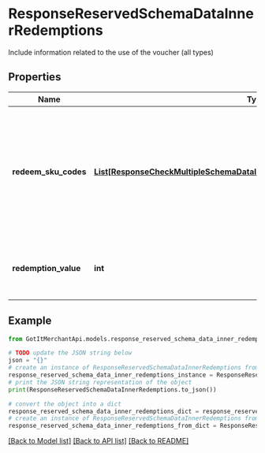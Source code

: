 # ResponseReservedSchemaDataInnerRedemptions

Include information related to the use of the voucher (all types)

## Properties

Name | Type | Description | Notes
------------ | ------------- | ------------- | -------------
**redeem_sku_codes** | [**List[ResponseCheckMultipleSchemaDataInnerRedemptionsRedeemSkuCodesInner]**](ResponseCheckMultipleSchemaDataInnerRedemptionsRedeemSkuCodesInner.md) | Contains redeemed SKU information of the voucher (for voucher type is conditional and support sku) | [optional] 
**redemption_value** | **int** | Actual redemption value of voucher type &#x3D; conditional | [optional] 

## Example

```python
from GotItMerchantApi.models.response_reserved_schema_data_inner_redemptions import ResponseReservedSchemaDataInnerRedemptions

# TODO update the JSON string below
json = "{}"
# create an instance of ResponseReservedSchemaDataInnerRedemptions from a JSON string
response_reserved_schema_data_inner_redemptions_instance = ResponseReservedSchemaDataInnerRedemptions.from_json(json)
# print the JSON string representation of the object
print(ResponseReservedSchemaDataInnerRedemptions.to_json())

# convert the object into a dict
response_reserved_schema_data_inner_redemptions_dict = response_reserved_schema_data_inner_redemptions_instance.to_dict()
# create an instance of ResponseReservedSchemaDataInnerRedemptions from a dict
response_reserved_schema_data_inner_redemptions_from_dict = ResponseReservedSchemaDataInnerRedemptions.from_dict(response_reserved_schema_data_inner_redemptions_dict)
```
[[Back to Model list]](../README.md#documentation-for-models) [[Back to API list]](../README.md#documentation-for-api-endpoints) [[Back to README]](../README.md)


